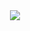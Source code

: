 <div align="center">
<img src="https://user-images.githubusercontent.com/70611621/197594223-8112f124-ac85-443d-9711-c6be9aef6b5a.png"/>
</div>


